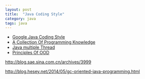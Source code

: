 ```yaml
---
layout: post
title:  "Java Coding Style"
category: java
tags: java
---
```


* [Google Java Coding Style][google_java_code_style]
* [A Collection Of Programming Knowledge ][Programming_Knowledge_Collection] 
* [Java multiple Thread][java_multi_thread]
* [Principles Of OOD][PrinciplesOfOod]
 
[google_java_code_style]: http://google-styleguide.googlecode.com/svn/trunk/javaguide.html
[google_java_checkstyle_config]: https://code.google.com/p/google-api-java-client/source/browse/checkstyle.xml

[java_multi_thread]: http://www.importnew.com/9994.html


[PrinciplesOfOod]: http://butunclebob.com/ArticleS.UncleBob.PrinciplesOfOod

[Programming_Knowledge_Collection]: http://www.iteye.com/magazines/130


http://blog.sae.sina.com.cn/archives/3999

http://blog.hesey.net/2014/05/gc-oriented-java-programming.html
